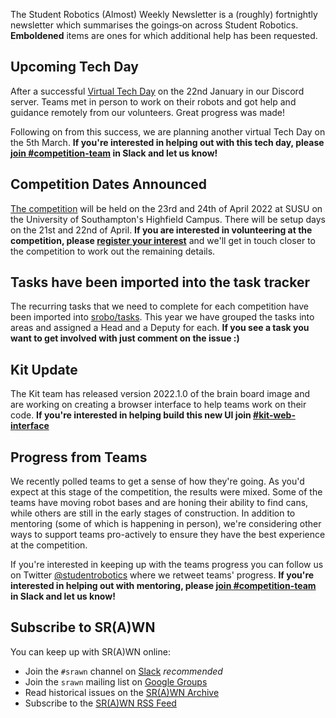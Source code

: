 The Student Robotics (Almost) Weekly Newsletter is a (roughly) fortnightly newsletter which summarises the goings‐on across Student Robotics. **Emboldened** items are ones for which additional help has been requested.

## Upcoming Tech Day

After a successful [Virtual Tech Day](https://studentrobotics.org/events/sr2022/virtual-tech-day-january/) on the 22nd January in our Discord server. Teams met in person to work on their robots and got help and guidance remotely from our volunteers. Great progress was made!

Following on from this success, we are planning another virtual Tech Day on the 5th March. **If you're interested in helping out with this tech day, please [join #competition-team](https://studentrobotics.slack.com/archives/CBP7UL6RG) in Slack and let us know!**

## Competition Dates Announced

[The competition](https://studentrobotics.org/events/sr2022/competition/) will be held on the 23rd and 24th of April 2022 at SUSU on the University of Southampton's Highfield Campus. There will be setup days on the 21st and 22nd of April. **If you are interested in volunteering at the competition, please [register your interest](https://docs.google.com/forms/d/e/1FAIpQLSeferj0EDVmPDsaKK-CzG2-YzFJETTbgSeyEMRgdahJ0T3slQ/viewform)** and we'll get in touch closer to the competition to work out the remaining details.

## Tasks have been imported into the task tracker

The recurring tasks that we need to complete for each competition have been imported into [srobo/tasks](https://github.com/srobo/tasks/issues?q=is%3Aopen+is%3Aissue+milestone%3A%22SR2022+Competition%22). This year we have grouped the tasks into areas and assigned a Head and a Deputy for each. **If you see a task you want to get involved with just comment on the issue :)**

## Kit Update

The Kit team has released version 2022.1.0 of the brain board image and are working on creating a browser interface to help teams work on their code. **If you're interested in helping build this new UI join [#kit-web-interface](https://studentrobotics.slack.com/archives/C031U0TL2KF)**

## Progress from Teams

We recently polled teams to get a sense of how they're going. As you'd expect at this stage of the competition, the results were mixed. Some of the teams have moving robot bases and are honing their ability to find cans, while others are still in the early stages of construction.
In addition to mentoring (some of which is happening in person), we're considering other ways to support teams pro-actively to ensure they have the best experience at the competition.

If you're interested in keeping up with the teams progress you can follow us on Twitter [@studentrobotics](https://twitter.com/studentrobotics) where we retweet teams' progress. **If you're interested in helping out with mentoring, please [join #competition-team](https://studentrobotics.slack.com/archives/CBP7UL6RG) in Slack and let us know!**

## Subscribe to SR(A)WN

You can keep up with SR(A)WN online:

- Join the `#srawn` channel on [Slack](https://app.slack.com/client/T0EEPF1LH/C01GBT8NMSN) _recommended_
- Join the `srawn` mailing list on [Google Groups](https://groups.google.com/g/srawn)
- Read historical issues on the [SR(A)WN Archive](https://studentrobotics.org/srawn)
- Subscribe to the [SR(A)WN RSS Feed](https://studentrobotics.org/srawn/rss.xml)
